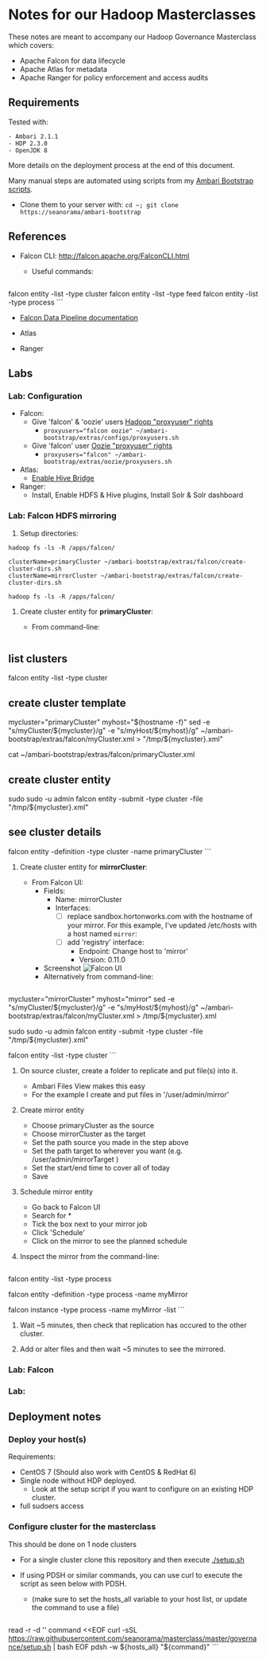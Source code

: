 # Notes for our Hadoop Masterclasses

These notes are meant to accompany our Hadoop Governance Masterclass which covers:
- Apache Falcon for data lifecycle
- Apache Atlas for metadata
- Apache Ranger for policy enforcement and access audits

## Requirements

Tested with:

    - Ambari 2.1.1
    - HDP 2.3.0
    - OpenJDK 8

More details on the deployment process at the end of this document.

Many manual steps are automated using scripts from my [Ambari Bootstrap scripts](https://seanorama/ambari-bootstrap).
- Clone them to your server with: `cd ~; git clone https://seanorama/ambari-bootstrap`

## References

- Falcon CLI: http://falcon.apache.org/FalconCLI.html
    - Useful commands:

        ```
falcon entity -list -type cluster
falcon entity -list -type feed
falcon entity -list -type process
        ```

- [Falcon Data Pipeline documentation](http://docs.hortonworks.com/HDPDocuments/HDP2/HDP-2.3.0/bk_data_governance/content/ch_config_using_data_pipelines.html)

- Atlas
- Ranger



## Labs

### Lab: Configuration

- Falcon:
    - Give 'falcon' & 'oozie' users [Hadoop "proxyuser" rights](http://hadoop.apache.org/docs/current/hadoop-project-dist/hadoop-common/Superusers.html)
        - `proxyusers="falcon oozie" ~/ambari-bootstrap/extras/configs/proxyusers.sh`
    - Give 'falcon' user [Oozie "proxyuser" rights](https://oozie.apache.org/docs/4.2.0/AG_Install.html#User_ProxyUser_Configuration)
        - `proxyusers="falcon" ~/ambari-bootstrap/extras/oozie/proxyusers.sh`
- Atlas:
    - [Enable Hive Bridge](https://github.com/seanorama/ambari-bootstrap/blob/master/extras/atlas/atlas-hive-enable.sh)
- Ranger:
    - Install, Enable HDFS & Hive plugins, Install Solr & Solr dashboard


### Lab: Falcon HDFS mirroring

1. Setup directories:

```
hadoop fs -ls -R /apps/falcon/

clusterName=primaryCluster ~/ambari-bootstrap/extras/falcon/create-cluster-dirs.sh
clusterName=mirrorCluster ~/ambari-bootstrap/extras/falcon/create-cluster-dirs.sh

hadoop fs -ls -R /apps/falcon/
```

1. Create cluster entity for **primaryCluster**:
    - From command-line:

      ```
## list clusters
falcon entity -list -type cluster

## create cluster template
mycluster="primaryCluster"
myhost="$(hostname -f)"
sed -e "s/myCluster/${mycluster}/g" -e "s/myHost/${myhost}/g" ~/ambari-bootstrap/extras/falcon/myCluster.xml > "/tmp/${mycluster}.xml"

cat ~/ambari-bootstrap/extras/falcon/primaryCluster.xml

## create cluster entity
sudo sudo -u admin falcon entity -submit -type cluster -file "/tmp/${mycluster}.xml"

## see cluster details
falcon entity -definition -type cluster -name primaryCluster
      ```

1. Create cluster entity for **mirrorCluster**:
    - From Falcon UI:
        - Fields:
            - Name: mirrorCluster
            - Interfaces:
                - [ ] replace sandbox.hortonworks.com with the hostname of your mirror. For this example, I've updated /etc/hosts with a host named `mirror`:
                - [ ] add 'registry' interface:
                    - Endpoint: Change host to 'mirror'
                    - Version: 0.11.0
        - Screenshot ![Falcon UI](http://i.imgur.com/ZYb7hWl.png)
        - Alternatively from command-line:

    ```
mycluster="mirrorCluster"
myhost="mirror"
sed -e "s/myCluster/${mycluster}/g" -e "s/myHost/${myhost}/g" ~/ambari-bootstrap/extras/falcon/myCluster.xml > /tmp/${mycluster}.xml

sudo sudo -u admin falcon entity -submit -type cluster -file "/tmp/${mycluster}.xml"

falcon entity -list -type cluster
    ```

1. On source cluster, create a folder to replicate and put file(s) into it.
    - Ambari Files View makes this easy
    - For the example I create and put files in '/user/admin/mirror'

1. Create mirror entity
    - Choose primaryCluster as the source
    - Choose mirrorCluster as the target
    - Set the path source you made in the step above
    - Set the path target to wherever you want (e.g. /user/admin/mirrorTarget )
    - Set the start/end time to cover all of today
    - Save

1. Schedule mirror entity
    - Go back to Falcon UI
    - Search for *
    - Tick the box next to your mirror job
    - Click 'Schedule'
    - Click on the mirror to see the planned schedule

1. Inspect the mirror from the command-line:

    ```
falcon entity -list -type process

falcon entity -definition -type process -name myMirror

falcon instance -type process -name myMirror -list
    ```

1. Wait ~5 minutes, then check that replication has occured to the other cluster.

1. Add or alter files and then wait ~5 minutes to see the mirrored.

### Lab: Falcon

### Lab: 

## Deployment notes

### Deploy your host(s)

Requirements:

  - CentOS 7 (Should also work with CentOS & RedHat 6)
  - Single node without HDP deployed.
    - Look at the setup script if you want to configure on an existing HDP cluster.
  - full sudoers access

### Configure cluster for the masterclass

This should be done on 1 node clusters

- For a single cluster clone this repository and then execute [./setup.sh](./setup.sh)

- If using PDSH or similar commands, you can use curl to execute the script as seen below with PDSH.
    - (make sure to set the hosts_all variable to your host list, or update the command to use a file)

    ```
read -r -d '' command <<EOF
curl -sSL https://raw.githubusercontent.com/seanorama/masterclass/master/governance/setup.sh | bash
EOF
pdsh -w ${hosts_all} "${command}"
    ```
